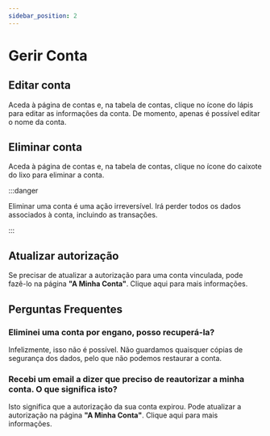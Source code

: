 ```yaml
---
sidebar_position: 2
---
```


# Gerir Conta

## Editar conta

Aceda à página de contas e, na tabela de contas, clique no ícone do lápis para editar as informações da conta.
De momento, apenas é possível editar o nome da conta.

## Eliminar conta

Aceda à página de contas e, na tabela de contas, clique no ícone do caixote do lixo para eliminar a conta.

:::danger

Eliminar uma conta é uma ação irreversível. Irá perder todos os dados associados à conta, incluindo as transações.

:::

## Atualizar autorização

Se precisar de atualizar a autorização para uma conta vinculada, pode fazê-lo na página **"A Minha Conta"**. Clique aqui para mais informações.

## Perguntas Frequentes

### Eliminei uma conta por engano, posso recuperá-la?

Infelizmente, isso não é possível. Não guardamos quaisquer cópias de segurança dos dados, pelo que não podemos restaurar a conta.

### Recebi um email a dizer que preciso de reautorizar a minha conta. O que significa isto?

Isto significa que a autorização da sua conta expirou. Pode atualizar a autorização na página **"A Minha Conta"**. Clique aqui para mais informações.
